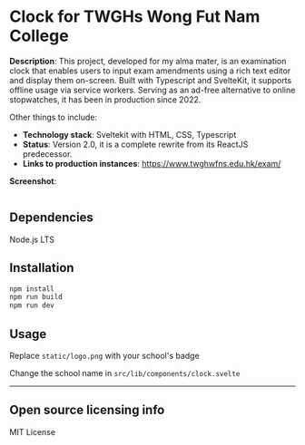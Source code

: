 # Clock for TWGHs Wong Fut Nam College

**Description**: This project, developed for my alma mater, is an examination clock that enables users to input exam amendments using a rich text editor and display them on-screen. Built with Typescript and SvelteKit, it supports offline usage via service workers. Serving as an ad-free alternative to online stopwatches, it has been in production since 2022.

Other things to include:

  - **Technology stack**: Sveltekit with HTML, CSS, Typescript
  - **Status**:  Version 2.0, it is a complete rewrite from its ReactJS predecessor.
  - **Links to production instances**: https://www.twghwfns.edu.hk/exam/

**Screenshot**: 

![]()


## Dependencies

Node.js LTS

## Installation
```bash
npm install
npm run build
npm run dev
```

## Usage

Replace `static/logo.png` with your school's badge

Change the school name in `src/lib/components/clock.svelte`


----

## Open source licensing info

MIT License
